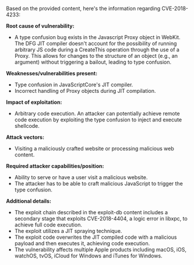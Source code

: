 Based on the provided content, here's the information regarding CVE-2018-4233:

**Root cause of vulnerability:**
- A type confusion bug exists in the Javascript Proxy object in WebKit. The DFG JIT compiler doesn't account for the possibility of running arbitrary JS code during a CreateThis operation through the use of a Proxy. This allows for changes to the structure of an object (e.g., an argument) without triggering a bailout, leading to type confusion.

**Weaknesses/vulnerabilities present:**
- Type confusion in JavaScriptCore's JIT compiler.
- Incorrect handling of Proxy objects during JIT compilation.

**Impact of exploitation:**
- Arbitrary code execution. An attacker can potentially achieve remote code execution by exploiting the type confusion to inject and execute shellcode.

**Attack vectors:**
- Visiting a maliciously crafted website or processing malicious web content.

**Required attacker capabilities/position:**
- Ability to serve or have a user visit a malicious website.
- The attacker has to be able to craft malicious JavaScript to trigger the type confusion.

**Additional details:**
- The exploit chain described in the exploit-db content includes a secondary stage that exploits CVE-2018-4404, a logic error in libxpc, to achieve full code execution.
- The exploit utilizes a JIT spraying technique.
- The exploit code overwrites the JIT compiled code with a malicious payload and then executes it, achieving code execution.
- The vulnerability affects multiple Apple products including macOS, iOS, watchOS, tvOS, iCloud for Windows and iTunes for Windows.